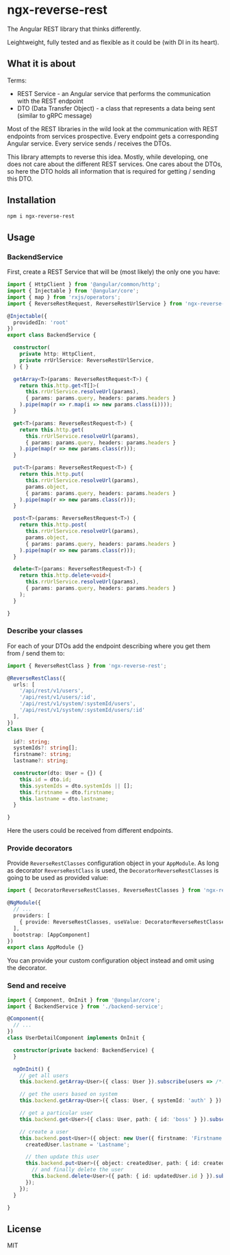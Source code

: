 # ngx-reverse-rest

The Angular REST library that thinks differently.

Leightweight, fully tested and as flexible as it could be (with DI in its heart).

## What it is about

Terms:

- REST Service - an Angular service that performs the communication with the REST endpoint
- DTO (Data Transfer Object) - a class that represents a data being sent (similar to gRPC message)

Most of the REST libraries in the wild look at the communication with REST endpoints from services prospective. Every endpoint gets a corresponding Angular service. Every service sends / receives the DTOs.

This library attempts to reverse this idea. Mostly, while developing, one does not care about the different REST services. One cares about the DTOs, so here the DTO holds all information that is required for getting / sending this DTO.

## Installation

```sh
npm i ngx-reverse-rest
```

## Usage

### BackendService

First, create a REST Service that will be (most likely) the only one you have:

```ts
import { HttpClient } from '@angular/common/http';
import { Injectable } from '@angular/core';
import { map } from 'rxjs/operators';
import { ReverseRestRequest, ReverseRestUrlService } from 'ngx-reverse-rest';

@Injectable({
  providedIn: 'root'
})
export class BackendService {

  constructor(
    private http: HttpClient,
    private rrUrlService: ReverseRestUrlService,
  ) { }

  getArray<T>(params: ReverseRestRequest<T>) {
    return this.http.get<T[]>(
      this.rrUrlService.resolveUrl(params),
      { params: params.query, headers: params.headers }
    ).pipe(map(r => r.map(i => new params.class(i))));
  }

  get<T>(params: ReverseRestRequest<T>) {
    return this.http.get(
      this.rrUrlService.resolveUrl(params),
      { params: params.query, headers: params.headers }
    ).pipe(map(r => new params.class(r)));
  }

  put<T>(params: ReverseRestRequest<T>) {
    return this.http.put(
      this.rrUrlService.resolveUrl(params),
      params.object,
      { params: params.query, headers: params.headers }
    ).pipe(map(r => new params.class(r)));
  }

  post<T>(params: ReverseRestRequest<T>) {
    return this.http.post(
      this.rrUrlService.resolveUrl(params),
      params.object,
      { params: params.query, headers: params.headers }
    ).pipe(map(r => new params.class(r)));
  }

  delete<T>(params: ReverseRestRequest<T>) {
    return this.http.delete<void>(
      this.rrUrlService.resolveUrl(params),
      { params: params.query, headers: params.headers }
    );
  }

}
```

### Describe your classes

For each of your DTOs add the endpoint describing where you get them from / send them to:

```ts
import { ReverseRestClass } from 'ngx-reverse-rest';

@ReverseRestClass({
  urls: [
    '/api/rest/v1/users',
    '/api/rest/v1/users/:id',
    '/api/rest/v1/system/:systemId/users',
    '/api/rest/v1/system/:systemId/users/:id'
  ],
})
class User {

  id?: string;
  systemIds?: string[];
  firstname?: string;
  lastname?: string;

  constructor(dto: User = {}) {
    this.id = dto.id;
    this.systemIds = dto.systemIds || [];
    this.firstname = dto.firstname;
    this.lastname = dto.lastname;
  }

}
```

Here the users could be received from different endpoints.

### Provide decorators

Provide `ReverseRestClasses` configuration object in your `AppModule`. As long as decorator `ReverseRestClass` is used, the `DecoratorReverseRestClasses` is going to be used as provided value:

```ts
import { DecoratorReverseRestClasses, ReverseRestClasses } from 'ngx-reverse-rest';

@NgModule({
  // ...
  providers: [
    { provide: ReverseRestClasses, useValue: DecoratorReverseRestClasses },
  ],
  bootstrap: [AppComponent]
})
export class AppModule {}
```

You can provide your custom configuration object instead and omit using the decorator.

### Send and receive

```ts
import { Component, OnInit } from '@angular/core';
import { BackendService } from './backend-service';

@Component({
  // ...
})
class UserDetailComponent implements OnInit {

  constructor(private backend: BackendService) {
  }

  ngOnInit() {
    // get all users
    this.backend.getArray<User>({ class: User }).subscribe(users => /*...*/);

    // get the users based on system
    this.backend.getArray<User>({ class: User, { systemId: 'auth' } }).subscribe(users => /*...*/);

    // get a particular user
    this.backend.get<User>({ class: User, path: { id: 'boss' } }).subscribe(user => /*...*/);

    // create a user
    this.backend.post<User>({ object: new User({ firstname: 'Firstname' }) }).subscribe(createdUser => {
      createdUser.lastname = 'Lastname';

      // then update this user
      this.backend.put<User>({ object: createdUser, path: { id: createdUser.id } }).subscribe(updatedUser => {
        // and finally delete the user
        this.backend.delete<User>({ path: { id: updatedUser.id } }).subscribe(updatedUser => /*...*/);
      });
    });
  }

}
```

## License

MIT

